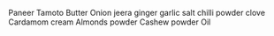 Paneer
Tamoto
Butter
Onion
jeera
ginger
garlic
salt
chilli powder
clove
Cardamom
cream
Almonds powder
Cashew powder
Oil